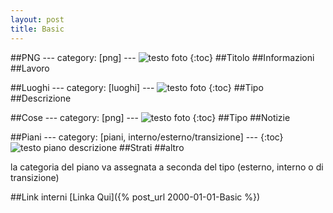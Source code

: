 ```yaml
---
layout: post
title: Basic
---
```


##PNG
	---
	category: [png]
	---
	![testo foto](http://indirizzo_foto)
	{:toc}
	##Titolo
	##Informazioni
	##Lavoro

##Luoghi
	---
	category: [luoghi]
	---
	![testo foto](http://indirizzo_foto)
	{:toc}
	##Tipo
	##Descrizione

##Cose
	---
	category: [png]
	---
	![testo foto](http://indirizzo_foto)
	{:toc}
	##Tipo
	##Notizie

##Piani
	---
	category: [piani, interno/esterno/transizione]
	---
	{:toc}
	![testo piano](http://indirizzo_foto)
	descrizione
	##Strati
	##altro

la categoria del piano va assegnata a seconda del tipo (esterno, interno o di transizione)

##Link interni
	[Linka Qui]({% post_url 2000-01-01-Basic %}) 



